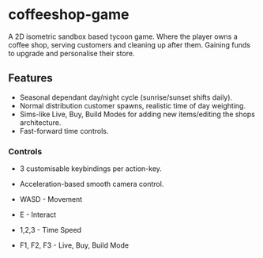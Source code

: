 # coffeeshop-game

A 2D isometric sandbox based tycoon game. Where the player owns a coffee shop, serving customers and cleaning up after them. 
Gaining funds to upgrade and personalise their store. 

## Features

- Seasonal dependant day/night cycle (sunrise/sunset shifts daily).
- Normal distribution customer spawns, realistic time of day weighting.
- Sims-like Live, Buy, Build Modes for adding new items/editing the shops architecture.
- Fast-forward time controls.


### Controls

- 3 customisable keybindings per action-key.
- Acceleration-based smooth camera control.


- WASD - Movement
- E - Interact
- 1,2,3 - Time Speed
- F1, F2, F3 - Live, Buy, Build Mode
